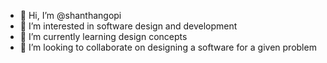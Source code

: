 - 👋 Hi, I’m @shanthangopi
- 👀 I’m interested in software design and development
- 🌱 I’m currently learning design concepts 
- 💞️ I’m looking to collaborate on designing a software for a given problem

<!---
shanthangopi/shanthangopi is a ✨ special ✨ repository because its `README.md` (this file) appears on your GitHub profile.
You can click the Preview link to take a look at your changes.
--->
